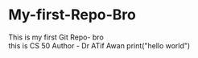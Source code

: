 # My-first-Repo-Bro
This is my first Git Repo- bro
<br>
this is CS 50
Author - Dr ATif Awan
print("hello world")
